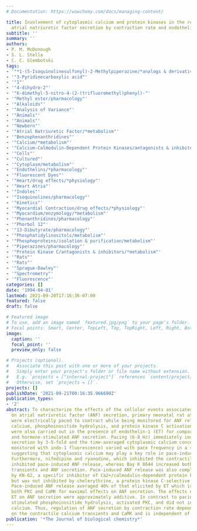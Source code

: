 ```yaml
---
# Documentation: https://wowchemy.com/docs/managing-content/

title: Involvement of cytoplasmic calcium and protein kinases in the regulation of
  atrial natriuretic factor secretion by contraction rate and endothelin.
subtitle: ''
summary: ''
authors:
- P. M. McDonough
- S. L. Stella
- C. C. Glembotski
tags:
- '"*1-(5-Isoquinolinesulfonyl)-2-Methylpiperazine/*analogs & derivatives"'
- '"3-Pyridinecarboxylic acid"'
- '"1"'
- '"4-dihydro-2"'
- '"6-dimethyl-5-nitro-4-(2-(trifluoromethyl)phenyl)-"'
- '"Methyl ester/pharmacology"'
- '"Alkaloids"'
- '"Analysis of Variance"'
- '"Animals"'
- '"Animals"'
- '"Newborn"'
- '"Atrial Natriuretic Factor/*metabolism"'
- '"Benzophenanthridines"'
- '"Calcium/*metabolism"'
- '"Calcium-Calmodulin-Dependent Protein Kinases/antagonists & inhibitors/*metabolism"'
- '"Cells"'
- '"Cultured"'
- '"Cytoplasm/metabolism"'
- '"Endothelins/*pharmacology"'
- '"Fluorescent Dyes"'
- '"Heart/drug effects/*physiology"'
- '"Heart Atria"'
- '"Indoles"'
- '"Isoquinolines/pharmacology"'
- '"Kinetics"'
- '"Myocardial Contraction/drug effects/*physiology"'
- '"Myocardium/enzymology/*metabolism"'
- '"Phenanthridines/pharmacology"'
- '"Phorbol 12"'
- '"13-Dibutyrate/pharmacology"'
- '"Phosphatidylinositols/metabolism"'
- '"Phosphoproteins/isolation & purification/metabolism"'
- '"Piperazines/pharmacology"'
- '"Protein Kinase C/antagonists & inhibitors/*metabolism"'
- '"Rats"'
- '"Rats"'
- '"Sprague-Dawley"'
- '"Spectrometry"'
- '"Fluorescence"'
categories: []
date: '1994-04-01'
lastmod: 2021-09-20T17:16:36-07:00
featured: false
draft: false

# Featured image
# To use, add an image named `featured.jpg/png` to your page's folder.
# Focal points: Smart, Center, TopLeft, Top, TopRight, Left, Right, BottomLeft, Bottom, BottomRight.
image:
  caption: ''
  focal_point: ''
  preview_only: false

# Projects (optional).
#   Associate this post with one or more of your projects.
#   Simply enter your project's folder or file name without extension.
#   E.g. `projects = ["internal-project"]` references `content/project/deep-learning/index.md`.
#   Otherwise, set `projects = []`.
projects: []
publishDate: '2021-09-21T00:16:35.966690Z'
publication_types:
- '2'
abstract: To characterize the effects of the cellular events associated with contraction
  on atrial natriuretic factor (ANF) secretion, primary neonatal rat atrial myocytes
  were electrically paced to contract while being monitored for ANF release, cytoplasmic
  calcium, phosphoinositide hydrolysis, and protein kinase C activation. Similar measurements
  were also carried out in the presence of endothelin-1 (ET) for comparison of contraction-related
  and hormone-stimulated ANF secretion. Pacing (6-8 Hz) immediately increased ANF
  secretion by 3-5-fold and the time-averaged cytoplasmic calcium concentration (as
  monitored with indo-1 fluorescence) varied with pace frequency in a similar manner,
  suggesting that cytoplasmic calcium may play a key role in pace-induced ANF secretion.
  Furthermore, nifedipine and ryanodine, which inhibited the contractile calcium transients,
  inhibited pace-induced ANF release, whereas Bay K 8644 increased both the calcium
  transients and ANF secretion. Pace-induced ANF release was also completely inhibited
  by KN-62, a specific inhibitor of Ca2+/calmodulin-dependent protein kinase II (CaMK)
  but was not inhibited by chelerythrine, a protein kinase C-selective inhibitor.
  Pace-induced ANF release averaged 40% of that elicited by ET which is known to require
  both PKC and CaMK for maximal effects on ANF secretion. The effects of pacing and
  ET on ANF secretion were approximately additive. In contrast to pacing, ET strongly
  stimulated phosphoinositide hydrolysis, activated PKC, and did not increase cytoplasmic
  calcium. Thus, regulation of ANF secretion by contraction rate depends primarily
  on the contractile calcium transients and CaMK and is independent of PKC.
publication: '*The Journal of biological chemistry*'
---
```

